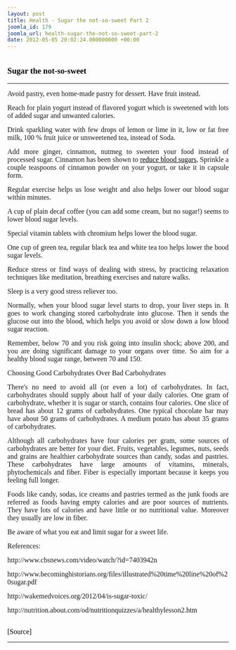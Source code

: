 ```yaml
---
layout: post
title: Health - Sugar the not-so-sweet Part 2
joomla_id: 179
joomla_url: health-sugar-the-not-so-sweet-part-2
date: 2012-05-05 20:02:24.000000000 +00:00
---
```

<h1 style="line-height: normal;"><strong><span style="font-size: 14pt; font-family: 'Verdana','sans-serif'; color: windowtext;"><span style="font-size: 12pt; line-height: 115%; font-family: 'Verdana','sans-serif';"><span style="font-size: 14pt;">Sugar the not-so-sweet</span> </span></span></strong></h1>
<hr />
<p style="margin-bottom: 0.0001pt; text-align: justify; line-height: normal;"><span style="font-size: 12pt; font-family: 'Verdana','sans-serif';">Avoid pastry, even home-made pastry for dessert. Have fruit instead. </span><span style="font-size: 12pt; font-family: 'Verdana','sans-serif';"></span></p>
<p style="margin-bottom: 0.0001pt; text-align: justify; line-height: normal;"><span style="font-size: 12pt; font-family: 'Verdana','sans-serif';">Reach for plain yogurt instead of flavored yogurt which is sweetened with lots of added sugar and unwanted calories.</span><span style="font-size: 12pt; font-family: 'Verdana','sans-serif';"></span></p>
<p style="margin-bottom: 0.0001pt; text-align: justify; line-height: normal;"><span style="font-size: 12pt; font-family: 'Verdana','sans-serif';">Drink sparkling water with few drops of lemon or lime in it, low or fat free milk, 100 % fruit juice or unsweetened tea, instead of Soda. </span><span style="font-size: 12pt; font-family: 'Verdana','sans-serif';"></span></p>
<p style="margin-bottom: 0.0001pt; text-align: justify; line-height: normal;"><span style="font-size: 12pt; font-family: 'Verdana','sans-serif';">Add more ginger, cinnamon, nutmeg to sweeten your food instead of processed sugar. Cinnamon has been shown to <a href="http://www.whfoods.com/genpage.php?tname=foodspice&amp;dbid=68" title="ground cinnamon"><span style="color: windowtext; text-decoration: none;">reduce blood sugars</span></a>, Sprinkle a couple teaspoons of cinnamon powder on your yogurt, or take it in capsule form. </span><span style="font-size: 12pt; font-family: 'Verdana','sans-serif';"></span></p>
<p style="margin-bottom: 0.0001pt; text-align: justify; line-height: normal;"><span style="font-size: 12pt; font-family: 'Verdana','sans-serif';">Regular exercise helps us lose weight and also helps lower our blood sugar within minutes.</span><span style="font-size: 12pt; font-family: 'Verdana','sans-serif';"></span></p>
<p style="margin-bottom: 0.0001pt; text-align: justify; line-height: normal;"><span style="font-size: 12pt; font-family: 'Verdana','sans-serif';">A cup of plain decaf coffee (you can add some cream, but no sugar!) seems to lower blood sugar levels. </span><span style="font-size: 12pt; font-family: 'Verdana','sans-serif';"></span></p>
<p style="margin-bottom: 0.0001pt; text-align: justify; line-height: normal;"><span style="font-size: 12pt; font-family: 'Verdana','sans-serif';">Special vitamin tablets with chromium helps lower the blood sugar.</span><span style="font-size: 12pt; font-family: 'Verdana','sans-serif';"></span></p>
<p style="margin-bottom: 0.0001pt; text-align: justify; line-height: normal;"><span style="font-size: 12pt; font-family: 'Verdana','sans-serif';">One cup of green tea, regular black tea and white tea too helps lower the bood sugar levels. </span><span style="font-size: 12pt; font-family: 'Verdana','sans-serif';"></span></p>
<p style="margin-bottom: 0.0001pt; text-align: justify; line-height: normal;"><span style="font-size: 12pt; font-family: 'Verdana','sans-serif';">R</span><span style="font-size: 12pt; font-family: 'Verdana','sans-serif';">educe stress or find ways of dealing with stress, by practicing relaxation techniques like meditation, breathing exercises and nature walks. </span><span style="font-size: 12pt; font-family: 'Verdana','sans-serif';"></span></p>
<p style="margin-bottom: 0.0001pt; text-align: justify; line-height: normal;"><span style="font-size: 12pt; font-family: 'Verdana','sans-serif';">Sleep is a very good stress reliever too.</span><span style="font-size: 12pt; font-family: 'Verdana','sans-serif';"></span></p>
<p style="margin-bottom: 0.0001pt; text-align: justify; line-height: normal;"><span style="font-size: 12pt; font-family: 'Verdana','sans-serif';">Normally, when your blood sugar level starts to drop, your liver steps in. It goes to work changing stored carbohydrate into glucose. Then it sends the glucose out into the blood, which helps you avoid or slow down a low blood sugar reaction.</span></p>
<p style="margin-bottom: 0.0001pt; text-align: justify; line-height: normal;"><span style="font-size: 12pt; font-family: 'Verdana','sans-serif';">Remember, below 70 and you risk going into insulin shock; above 200, and you are doing significant damage to your organs over time. So aim for a healthy blood sugar range, between 70 and 150. </span><span style="font-size: 12pt; font-family: 'Verdana','sans-serif';"></span></p>
<p style="margin-bottom: 0.0001pt; text-align: justify; line-height: normal;"><span style="font-size: 12pt; font-family: 'Verdana','sans-serif';">Choosing Good Carbohydrates Over Bad Carbohydrates</span></p>
<p style="margin-bottom: 0.0001pt; text-align: justify; line-height: normal;"><span style="font-size: 12pt; font-family: 'Verdana','sans-serif';">There's no need to avoid all (or even a lot) of carbohydrates. In fact, carbohydrates should supply about half of your daily calories. One gram of carbohydrate, whether it is sugar or starch, contains four calories. One slice of bread has about 12 grams of carbohydrates. One typical chocolate bar may have about 50 grams of carbohydrates. A medium potato has about 35 grams of carbohydrates.</span><span style="font-size: 12pt; font-family: 'Verdana','sans-serif';"></span></p>
<p style="margin-bottom: 0.0001pt; text-align: justify; line-height: normal;"><span style="font-size: 12pt; font-family: 'Verdana','sans-serif';">Although all carbohydrates have four calories per gram, some sources of carbohydrates are better for your diet. Fruits, vegetables, legumes, nuts, seeds and grains are healthier carbohydrate sources than candy, sodas and pastries. These carbohydrates have large amounts of vitamins, minerals, <span>phytochemicals</span> and fiber. Fiber is especially important because it keeps you feeling full longer.</span></p>
<p style="margin-bottom: 0.0001pt; text-align: justify; line-height: normal;"><span style="font-size: 12pt; font-family: 'Verdana','sans-serif';">Foods like candy, sodas, ice creams and pastries termed as the junk foods are referred as foods having empty calories and are poor sources of nutrients. They have lots of calories and have little or no nutritional value. Moreover they usually are low in fiber. </span><span style="font-size: 12pt; font-family: 'Verdana','sans-serif';"></span></p>
<p style="margin-bottom: 0.0001pt; text-align: justify; line-height: normal;"><span style="font-size: 12pt; font-family: 'Verdana','sans-serif';">Be aware of what you eat and limit sugar for a sweet life.</span><span style="font-size: 12pt; font-family: 'Verdana','sans-serif';"></span></p>
<p style="margin-bottom: 0.0001pt; text-align: justify; line-height: normal;"><span style="font-size: 12pt; font-family: 'Verdana','sans-serif';">References:</span><span style="font-size: 12pt; font-family: 'Verdana','sans-serif';"></span></p>
<p style="margin-bottom: 0.0001pt; text-align: justify; line-height: normal;"><span style="font-size: 12pt; font-family: 'Verdana','sans-serif';"><a href="http://www.cbsnews.com/video/watch/?id=7403942n"><span style="color: windowtext; text-decoration: none;"></span></a>http://www.cbsnews.com/video/watch/?id=7403942n</span><span style="font-size: 12pt; font-family: 'Verdana','sans-serif';"></span></p>
<p style="margin-bottom: 0.0001pt; text-align: justify; line-height: normal;"><span style="font-size: 12pt; font-family: 'Verdana','sans-serif';"><span style="color: windowtext; text-decoration: none;"></span>http://www.becominghistorians.org/files/illustrated%20time%20line%20of%20sugar.pdf</span><span style="font-size: 12pt; font-family: 'Verdana','sans-serif';"></span></p>
<p style="margin-bottom: 0.0001pt; text-align: justify; line-height: normal;"><span style="font-size: 12pt; font-family: 'Verdana','sans-serif';"><span style="color: windowtext; text-decoration: none;"></span>http://wakemedvoices.org/2012/04/is-sugar-toxic/</span><span style="font-size: 12pt; font-family: 'Verdana','sans-serif';"></span></p>
<p style="margin-bottom: 0.0001pt; text-align: justify; line-height: normal;"><span style="font-size: 12pt; font-family: 'Verdana','sans-serif';"><span style="color: windowtext; text-decoration: none;"></span>http://nutrition.about.com/od/nutritionquizzes/a/healthylesson2.htm</span><span style="font-size: 12pt; font-family: 'Verdana','sans-serif';"></span></p>
<p><br /><span style="font-family: trebuchet ms,geneva; font-size: 12pt; color: #808080;"><span style="color: #000000;">[Source]</span><br /></span></p>
<hr />
<p>&nbsp;</p>
<p>&nbsp;</p>
